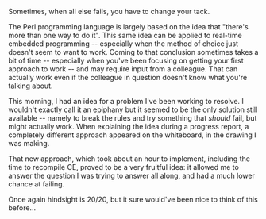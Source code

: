Sometimes, when all else fails, you have to change your tack.

<!--more-->

The Perl programming language is largely based on the idea that "there's more than one way to do it". This same idea can be applied to real-time embedded programming -- especially when the method of choice just doesn't seem to want to work. Coming to that conclusion sometimes takes a bit of time -- especially when you've been focusing on getting your first approach to work -- and may require input from a colleague. That can actually work even if the colleague in question doesn't know what you're talking about.

This morning, I had an idea for a problem I've been working to resolve. I wouldn't exactly call it an epiphany but it seemed to be the only solution still available -- namely to break the rules and try something that _should_ fail, but might actually work. When explaining the idea during a progress report, a completely different approach appeared on the whiteboard, in the drawing I was making.

That new approach, which took about an hour to implement, including the time to recompile CE, proved to be a very fruitful idea: it allowed me to answer the question I was trying to answer all along, and had a much lower chance at failing.

Once again hindsight is 20/20, but it sure would've been nice to think of this before...